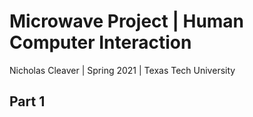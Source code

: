 # Microwave Project | Human Computer Interaction
Nicholas Cleaver | Spring 2021 | Texas Tech University


## Part 1
